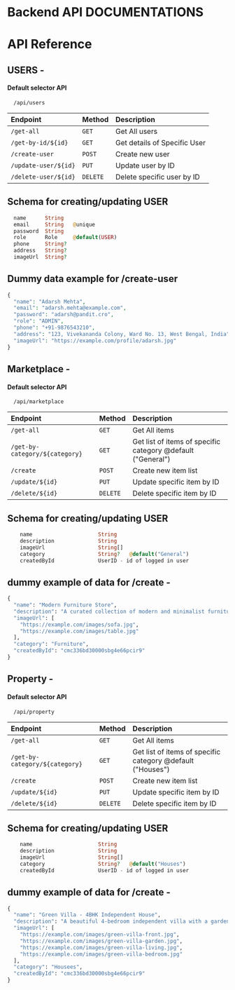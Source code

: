
# Backend API DOCUMENTATIONS

# API Reference

## USERS - 

#### Default selector API 

```http
  /api/users
```

| Endpoint  | Method     | Description                |
| :-------- | :------- | :------------------------- |
| `/get-all` | `GET` | Get All users |
| `/get-by-id/${id}` | `GET` | Get details of Specific User  |
| `/create-user` | `POST` | Create new user | 
| `/update-user/${id}` | `PUT` | Update user by ID |
| `/delete-user/${id}` | `DELETE` | Delete specific user by ID |



## Schema for creating/updating USER

```php
  name      String
  email     String   @unique
  password  String
  role      Role     @default(USER)
  phone     String?
  address   String?
  imageUrl  String?
```


## Dummy data example for /create-user

```php
{
  "name": "Adarsh Mehta",
  "email": "adarsh.mehta@example.com",
  "password": "adarsh@pandit.cro",
  "role": "ADMIN",
  "phone": "+91-9876543210",
  "address": "123, Vivekananda Colony, Ward No. 13, West Bengal, India",
  "imageUrl": "https://example.com/profile/adarsh.jpg"
}

```

## Marketplace - 
#### Default selector API 

```http
  /api/marketplace
```

| Endpoint  | Method     | Description                |
| :-------- | :------- | :------------------------- |
| `/get-all` | `GET` | Get All items  |
| `/get-by-category/${category}` | `GET` | Get list of items of specific category @default ("General") |
| `/create` | `POST` | Create new item list | 
| `/update/${id}` | `PUT` | Update specific item by ID |
| `/delete/${id}` | `DELETE` | Delete specific item by ID |



## Schema for creating/updating USER

```php
    name                     String
    description              String
    imageUrl                 String[]
    category                 String?   @default("General")
    createdById              UserID - id of logged in user
```

## dummy example of data for /create - 

```python
{
  "name": "Modern Furniture Store",
  "description": "A curated collection of modern and minimalist furniture pieces.",
  "imageUrl": [
    "https://example.com/images/sofa.jpg",
    "https://example.com/images/table.jpg"
  ],
  "category": "Furniture",
  "createdById": "cmc336bd30000sbg4e66pcir9"
}
```

## Property - 
#### Default selector API 

```http
  /api/property
```

| Endpoint  | Method     | Description                |
| :-------- | :------- | :------------------------- |
| `/get-all` | `GET` | Get All items  |
| `/get-by-category/${category}` | `GET` | Get list of items of specific category @default ("Houses") |
| `/create` | `POST` | Create new item list | 
| `/update/${id}` | `PUT` | Update specific item by ID |
| `/delete/${id}` | `DELETE` | Delete specific item by ID |



## Schema for creating/updating USER

```php
    name                     String
    description              String
    imageUrl                 String[]
    category                 String?   @default("Houses")
    createdById              UserID - id of logged in user
```

## dummy example of data for /create - 

```python
{
  "name": "Green Villa - 4BHK Independent House",
  "description": "A beautiful 4-bedroom independent villa with a garden, parking space, and modern interior. Located in a peaceful residential area of Salt Lake, Kolkata.",
  "imageUrl": [
    "https://example.com/images/green-villa-front.jpg",
    "https://example.com/images/green-villa-garden.jpg",
    "https://example.com/images/green-villa-living.jpg",
    "https://example.com/images/green-villa-bedroom.jpg"
  ],
  "category": "Housees",
  "createdById": "cmc336bd30000sbg4e66pcir9"
}

```